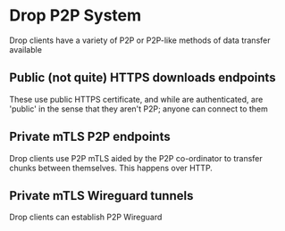 # Drop P2P System

Drop clients have a variety of P2P or P2P-like methods of data transfer available

## Public (not quite) HTTPS downloads endpoints

These use public HTTPS certificate, and while are authenticated, are 'public' in the sense that they aren't P2P; anyone can connect to them

## Private mTLS P2P endpoints

Drop clients use P2P mTLS aided by the P2P co-ordinator to transfer chunks between themselves. This happens over HTTP.


## Private mTLS Wireguard tunnels

Drop clients can establish P2P Wireguard 